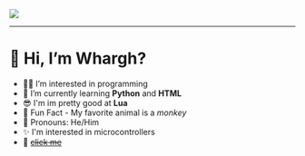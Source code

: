 <p>
    <a href="https://www.youtube.com/watch?v=dQw4w9WgXcQ"
      ><img
        src="https://readme-typing-svg.herokuapp.com?font=Fira+Code&duration=2000&pause=1500&color=36C32E&multiline=true&width=435&height=185&lines=import+time;onprofile+%3D+True;%23+print+hi+on+profile;while+onprofile%3A;++++time.sleep(1);++++print(%22Hi+im+Whargh!+%3A0)%22);++++%23done+%3A)"
    /></a>
  </p>
  
  <hr>
  <h1>👋 Hi, I’m Whargh?</h1>
  
  - 👨‍💻 I’m interested in programming
  - 🌱 I’m currently learning <Strong>Python</Strong> and <Strong>HTML</Strong>
  - 😎 I'm im pretty good at <strong>Lua</strong>
  - 🐒 Fun Fact - My favorite animal is a <em>monkey</em>
  - 🫃 Pronouns: He/Him
  - ✨ I'm interested in microcontrollers
  - 🤫 <s><a href="heres a cool picture of a cat.png">click me</a></s>
